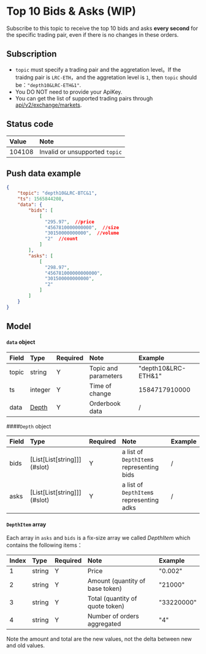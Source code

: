 # Top 10 Bids & Asks  (WIP)

Subscribe to this topic to receive the top 10 bids and asks **every second** for the specific trading pair, even if there is no changes in these orders.


## Subscription

- `topic` must specify a trading pair and the aggretation level。If the traidng pair is `LRC-ETH`，and the aggretation level is `1`, then `topic` should be：`"depth10&LRC-ETH&1"`.
- You DO NOT need to provide your ApiKey.
- You can get the list of supported trading pairs through [api/v2/exchange/markets](../dex_apis/getMarkets.md).



## Status code

| Value |                 Note                  |
| :---- | :----------------------------------- |
| 104108 | Invalid or unsupported `topic`|

##  Push data example

```json
{
    "topic": "depth10&LRC-BTC&1",
    "ts": 1565844208,
    "data": {
        "bids": [
            [
              "295.97",  //price
              "4567810000000000",  //size
              "30150000000000",  //volume
              "2"  //count
            ]
        ],
        "asks": [
            [
              "298.97",
              "456781000000000000",
              "301500000000000",
              "2"
            ]
        ]
    }
}
```

## Model

#### `data` object

| Field  |      Type       | Required |       Note       |        Example         |
| :--- | :------------- | :------ | :-------------- | :----------------- |
| topic |     string      |    Y    | Topic and parameters | "depth10&LRC-ETH&1" |
|  ts   |     integer     |    Y    |     Time of change     |    1584717910000    |
| data  | [Depth](#depth) |    Y    |     Orderbook data     |          /          |

####<span id="depth">`Depth` object</span>

| Field | Type                           | Required | Note     | Example |
| :---- | :------------------------------ | :-------- | :-------- | :---- |
| bids | [List\[List\[string\]]](#slot) | Y       | a list of `DepthItem`s representing bids | /    |
| asks | [List\[List\[string\]]](#slot) | Y       | a list of `DepthItem`s representing adks| /    |

#### <span id = "slot">`DepthItem` array</span>

Each array in `asks` and `bids` is a fix-size array we called *DepthItem* which contains the following items：

| Index  | Type   | Required | Note           | Example       |
| :------ | :------ | :-------- | :-------------- | :---------- |
|    1     | string | Y       | Price           | "0.002"    |
|    2     | string | Y       | Amount (quantity of base token)         | "21000"    |
|    3     | string | Y       | Total (quantity of quote token)    | "33220000" |
|    4     | string | Y       | Number of orders aggregated | "4"        |

Note the amount and total are the new values, not the delta between new and old values.

